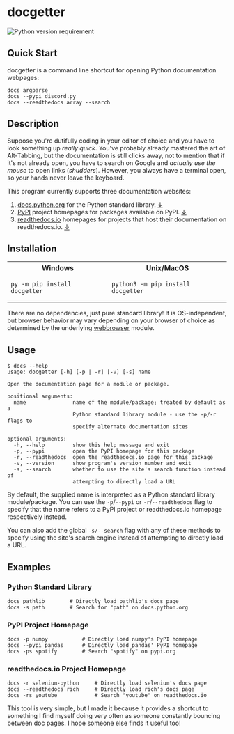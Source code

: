 # docgetter

![Python version requirement](https://img.shields.io/badge/Python-3.7%2B-blue)

## Quick Start

docgetter is a command line shortcut for opening Python documentation webpages:

```shell
docs argparse
docs --pypi discord.py
docs --readthedocs array --search
```

## Description

Suppose you're dutifully coding in your editor of choice and you have to look something up *really quick*. You've probably already mastered the art of Alt-Tabbing, but the documentation is still clicks away, not to mention that if it's not already open, you have to search on Google and *actually use the mouse* to open links (*shudders*). However, you always have a terminal open, so your hands never leave the keyboard.

This program currently supports three documentation websites:

1. [docs.python.org](https://docs.python.org/3/) for the Python standard library. [↓](#1-python-standard-library)
2. [PyPI](https://pypi.org/) project homepages for packages available on PyPI. [↓](#2-pypi-project-homepage)
3. [readthedocs.io](https://readthedocs.org/) homepages for projects that host their documentation on readthedocs.io. [↓](#3-readthedocsio-project-homepage)

## Installation

<table>
<tr>
    <th>Windows</th>
    <th>Unix/MacOS</th>
</tr>
<tr>
<td>

```
py -m pip install docgetter
```

</td>
<td>

```
python3 -m pip install docgetter
```

</td>
</tr>
</table>

There are no dependencies, just pure standard library! It is OS-independent, but browser behavior may vary depending on your browser of choice as determined by the underlying [webbrowser](https://docs.python.org/3/library/webbrowser.html) module.

## Usage

```console
$ docs --help
usage: docgetter [-h] [-p | -r] [-v] [-s] name

Open the documentation page for a module or package.

positional arguments:
  name               name of the module/package; treated by default as a
                     Python standard library module - use the -p/-r flags to
                     specify alternate documentation sites

optional arguments:
  -h, --help         show this help message and exit
  -p, --pypi         open the PyPI homepage for this package
  -r, --readthedocs  open the readthedocs.io page for this package
  -v, --version      show program's version number and exit
  -s, --search       whether to use the site's search function instead of
                     attempting to directly load a URL
```

By default, the supplied name is interpreted as a Python standard library module/package. You can use the `-p`/`--pypi` or `-r`/`--readthedocs` flag to specify that the name refers to a PyPI project or readthedocs.io homepage respectively instead.

You can also add the global `-s/--search` flag with any of these methods to specify using the site's search engine instead of attempting to directly load a URL.

## Examples

### Python Standard Library

```shell
docs pathlib        # Directly load pathlib's docs page
docs -s path        # Search for "path" on docs.python.org
```

### PyPI Project Homepage

```shell
docs -p numpy           # Directly load numpy's PyPI homepage
docs --pypi pandas      # Directly load pandas' PyPI homepage
docs -ps spotify        # Search "spotify" on pypi.org
```

### readthedocs.io Project Homepage

```shell
docs -r selenium-python     # Directly load selenium's docs page
docs --readthedocs rich     # Directly load rich's docs page
docs -rs youtube            # Search "youtube" on readthedocs.io
```

This tool is very simple, but I made it because it provides a shortcut to something I find myself doing very often as someone constantly bouncing between doc pages. I hope someone else finds it useful too!
